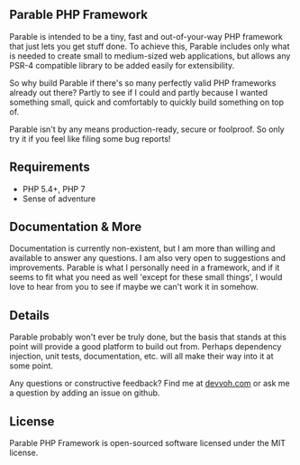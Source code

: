 ## Parable PHP Framework

Parable is intended to be a tiny, fast and out-of-your-way PHP framework that just lets you get stuff done. To achieve 
this, Parable includes only what is needed to create small to medium-sized web applications, but allows any PSR-4 
compatible library to be added easily for extensibility.

So why build Parable if there's so many perfectly valid PHP frameworks already out there? Partly to see if I could and
partly because I wanted something small, quick and comfortably to quickly build something on top of.

Parable isn't by any means production-ready, secure or foolproof. So only try it if you feel like filing some bug reports!

## Requirements

- PHP 5.4+, PHP 7
- Sense of adventure

## Documentation & More

Documentation is currently non-existent, but I am more than willing and available to answer any questions. I am also very
open to suggestions and improvements. Parable is what I personally need in a framework, and if it seems to fit what you
need as well 'except for these small things', I would love to hear from you to see if maybe we can't work it in somehow.

## Details

Parable probably won't ever be truly done, but the basis that stands at this point will provide a good platform to build out
from. Perhaps dependency injection, unit tests, documentation, etc. will all make their way into it at some point.

Any questions or constructive feedback? Find me at [devvoh.com](http://devvoh.com) or ask me a question by adding an 
issue on github.

## License

Parable PHP Framework is open-sourced software licensed under the MIT license.